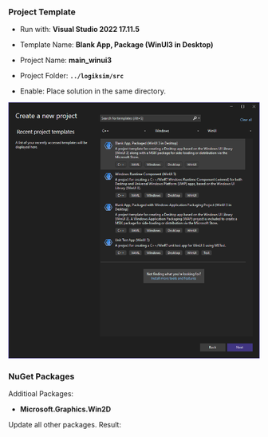 



### Project Template

* Run with: **Visual Studio 2022 17.11.5**

* Template Name: **Blank App, Package (WinUI3 in Desktop)**

* Project Name: **main_winui3**
* Project Folder: **`../logiksim/src`**
* Enable: Place solution in the same directory.

![image-20250203125954137](.images/image-20250203125954137.png)

### NuGet Packages

Additioal Packages:

* **Microsoft.Graphics.Win2D**

Update all other packages. Result:

